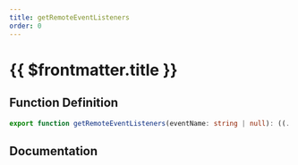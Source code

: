 ```yaml
---
title: getRemoteEventListeners
order: 0
---
```


# {{ $frontmatter.title }}

## Function Definition

```ts
export function getRemoteEventListeners(eventName: string | null): ((...args: any[]) => void)[];
```

## Documentation

<!--@include: ./parts/getRemoteEventListeners.md-->
